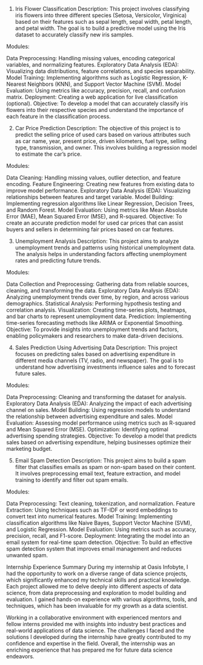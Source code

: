 1. Iris Flower Classification
Description:
This project involves classifying iris flowers into three different species (Setosa, Versicolor, Virginica) based on their features such as sepal length, sepal width, petal length, and petal width. The goal is to build a predictive model using the Iris dataset to accurately classify new iris samples.

Modules:

Data Preprocessing: Handling missing values, encoding categorical variables, and normalizing features.
Exploratory Data Analysis (EDA): Visualizing data distributions, feature correlations, and species separability.
Model Training: Implementing algorithms such as Logistic Regression, K-Nearest Neighbors (KNN), and Support Vector Machine (SVM).
Model Evaluation: Using metrics like accuracy, precision, recall, and confusion matrix.
Deployment: Creating a web application for live classification (optional).
Objective:
To develop a model that can accurately classify iris flowers into their respective species and understand the importance of each feature in the classification process.

2. Car Price Prediction
Description:
The objective of this project is to predict the selling price of used cars based on various attributes such as car name, year, present price, driven kilometers, fuel type, selling type, transmission, and owner. This involves building a regression model to estimate the car’s price.

Modules:

Data Cleaning: Handling missing values, outlier detection, and feature encoding.
Feature Engineering: Creating new features from existing data to improve model performance.
Exploratory Data Analysis (EDA): Visualizing relationships between features and target variable.
Model Building: Implementing regression algorithms like Linear Regression, Decision Trees, and Random Forest.
Model Evaluation: Using metrics like Mean Absolute Error (MAE), Mean Squared Error (MSE), and R-squared.
Objective:
To create an accurate prediction model for used car prices that can assist buyers and sellers in determining fair prices based on car features.

3. Unemployment Analysis
Description:
This project aims to analyze unemployment trends and patterns using historical unemployment data. The analysis helps in understanding factors affecting unemployment rates and predicting future trends.

Modules:

Data Collection and Preprocessing: Gathering data from reliable sources, cleaning, and transforming the data.
Exploratory Data Analysis (EDA): Analyzing unemployment trends over time, by region, and across various demographics.
Statistical Analysis: Performing hypothesis testing and correlation analysis.
Visualization: Creating time-series plots, heatmaps, and bar charts to represent unemployment data.
Prediction: Implementing time-series forecasting methods like ARIMA or Exponential Smoothing.
Objective:
To provide insights into unemployment trends and factors, enabling policymakers and researchers to make data-driven decisions.

4. Sales Prediction Using Advertising Data
Description:
This project focuses on predicting sales based on advertising expenditure in different media channels (TV, radio, and newspaper). The goal is to understand how advertising investments influence sales and to forecast future sales.

Modules:

Data Preprocessing: Cleaning and transforming the dataset for analysis.
Exploratory Data Analysis (EDA): Analyzing the impact of each advertising channel on sales.
Model Building: Using regression models to understand the relationship between advertising expenditure and sales.
Model Evaluation: Assessing model performance using metrics such as R-squared and Mean Squared Error (MSE).
Optimization: Identifying optimal advertising spending strategies.
Objective:
To develop a model that predicts sales based on advertising expenditure, helping businesses optimize their marketing budget.

5. Email Spam Detection
Description:
This project aims to build a spam filter that classifies emails as spam or non-spam based on their content. It involves preprocessing email text, feature extraction, and model training to identify and filter out spam emails.

Modules:

Data Preprocessing: Text cleaning, tokenization, and normalization.
Feature Extraction: Using techniques such as TF-IDF or word embeddings to convert text into numerical features.
Model Training: Implementing classification algorithms like Naive Bayes, Support Vector Machine (SVM), and Logistic Regression.
Model Evaluation: Using metrics such as accuracy, precision, recall, and F1-score.
Deployment: Integrating the model into an email system for real-time spam detection.
Objective:
To build an effective spam detection system that improves email management and reduces unwanted spam.

Internship Experience Summary
During my internship at Oasis Infobyte, I had the opportunity to work on a diverse range of data science projects, which significantly enhanced my technical skills and practical knowledge. Each project allowed me to delve deeply into different aspects of data science, from data preprocessing and exploration to model building and evaluation. I gained hands-on experience with various algorithms, tools, and techniques, which has been invaluable for my growth as a data scientist.

Working in a collaborative environment with experienced mentors and fellow interns provided me with insights into industry best practices and real-world applications of data science. The challenges I faced and the solutions I developed during the internship have greatly contributed to my confidence and expertise in the field. Overall, the internship was an enriching experience that has prepared me for future data science endeavors.
